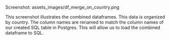 Screenshot: assets_images/df_merge_on_country.png

This screenshot illustrates the combined dataframes. This data is organized by country. The column names are renamed to match the column names of our created SQL table in Postgres. This will allow us to load the combined dataframe to SQL. 